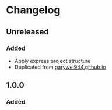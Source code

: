 # Changelog

## Unreleased
### Added
- Apply express project structure
- Duplicated from [garywei944.github.io](https://github.com/garywei944/garywei944.github.io)


## 1.0.0
### Added
